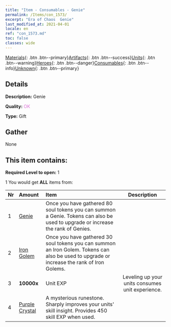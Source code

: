 ```yaml
---
title: "Item - Consumables - Genie"
permalink: /Items/con_1573/
excerpt: "Era of Chaos  Genie"
last_modified_at: 2021-04-01
locale: en
ref: "con_1573.md"
toc: false
classes: wide
---
```

 [Materials](/Items/){: .btn .btn--primary}[Artifacts](/Items/Artifacts/){: .btn .btn--success}[Units](/Items/Units/){: .btn .btn--warning}[Heroes](/Items/Heroes/){: .btn .btn--danger}[Consumables](/Items/Consumables/){: .btn .btn--info}[Unknown](/Items/Unknown/){: .btn .btn--primary}

## Details
 **Description:** Genie

 **Quality:** <span style="color: #DA70D6">OK</span>

 **Type:** Gift

## Gather

  None

## This item contains:

 **Required Level to open:** 1

 1 You would get **ALL** items  from:

  | Nr | Amount |     Item    | Description |
  |:---|:-------|:------------|:-----------:|
  | 1 | [Genie](/Items/unt_239/) | Once you have gathered 80 soul tokens you can summon a Genie. Tokens can also be used to upgrade or increase the rank of Genies. | 
  | 2 | [Iron Golem](/Items/unt_237/) | Once you have gathered 30 soul tokens you can summon an Iron Golem. Tokens can also be used to upgrade or increase the rank of Iron Golems. | 
  | 3 |  **10000x** | Unit EXP | Leveling up your units consumes unit experience.  | 
  | 4 | [Purple Crystal](/Items/con_720/) | A mysterious runestone. Sharply improves your units' skill insight. Provides 450 skill EXP when used. | 
